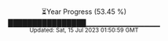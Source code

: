 <p align="center">
⏳Year Progress (53.45 %) <br>
████████████████▁▁▁▁▁▁▁▁▁▁▁▁▁▁ <br>
<sub>Updated: Sat, 15 Jul 2023 01:50:59 GMT</sub>
</p>

